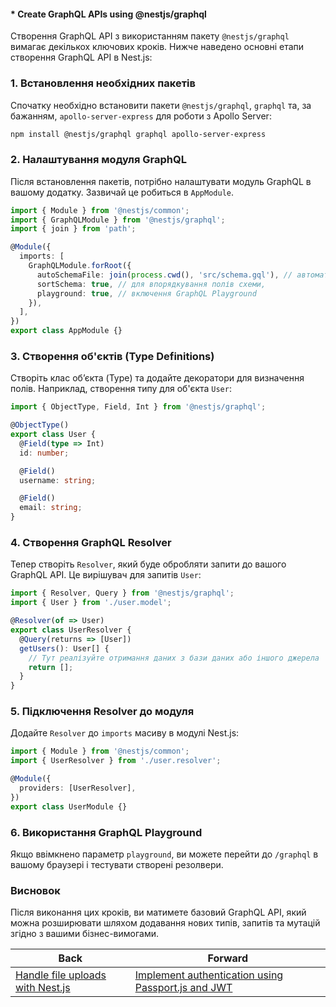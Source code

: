 #### * Create GraphQL APIs using @nestjs/graphql

Створення GraphQL API з використанням пакету `@nestjs/graphql` вимагає декількох ключових кроків. Нижче наведено основні етапи створення GraphQL API в Nest.js:

### 1. Встановлення необхідних пакетів

Спочатку необхідно встановити пакети `@nestjs/graphql`, `graphql` та, за бажанням, `apollo-server-express` для роботи з Apollo Server:

```bash
npm install @nestjs/graphql graphql apollo-server-express
```

### 2. Налаштування модуля GraphQL

Після встановлення пакетів, потрібно налаштувати модуль GraphQL в вашому додатку. Зазвичай це робиться в `AppModule`.

```typescript
import { Module } from '@nestjs/common';
import { GraphQLModule } from '@nestjs/graphql';
import { join } from 'path';

@Module({
  imports: [
    GraphQLModule.forRoot({
      autoSchemaFile: join(process.cwd(), 'src/schema.gql'), // автоматично генерує файл схеми
      sortSchema: true, // для впорядкування полів схеми,
      playground: true, // включення GraphQL Playground
    }),
  ],
})
export class AppModule {}
```

### 3. Створення об'єктів (Type Definitions)

Створіть клас об’єкта (Type) та додайте декоратори для визначення полів. Наприклад, створення типу для об'єкта `User`:

```typescript
import { ObjectType, Field, Int } from '@nestjs/graphql';

@ObjectType()
export class User {
  @Field(type => Int)
  id: number;

  @Field()
  username: string;

  @Field()
  email: string;
}
```

### 4. Створення GraphQL Resolver

Тепер створіть `Resolver`, який буде обробляти запити до вашого GraphQL API. Це вирішувач для запитів `User`:

```typescript
import { Resolver, Query } from '@nestjs/graphql';
import { User } from './user.model';

@Resolver(of => User)
export class UserResolver {
  @Query(returns => [User])
  getUsers(): User[] {
    // Тут реалізуйте отримання даних з бази даних або іншого джерела
    return [];
  }
}
```

### 5. Підключення Resolver до модуля

Додайте `Resolver` до `imports` масиву в модулі Nest.js:

```typescript
import { Module } from '@nestjs/common';
import { UserResolver } from './user.resolver';

@Module({
  providers: [UserResolver],
})
export class UserModule {}
```

### 6. Використання GraphQL Playground

Якщо ввімкнено параметр `playground`, ви можете перейти до `/graphql` в вашому браузері і тестувати створені резолвери.

### Висновок

Після виконання цих кроків, ви матимете базовий GraphQL API, який можна розширювати шляхом додавання нових типів, запитів та мутацій згідно з вашими бізнес-вимогами.

| Back | Forward |
|---|---|
| [Handle file uploads with Nest.js](/ua/middle/nestjs/handle-file-uploads-with-nestjs.md)  | [Implement authentication using Passport.js and JWT](/ua/middle/nestjs/implement-authentication-using-passportjs-and-jwt.md) |